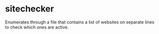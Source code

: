 # sitechecker
Enumerates through a file that contains a list of websites on separate lines to check which ones are active.
